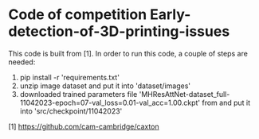 # Code of competition Early-detection-of-3D-printing-issues
This code is built from [1]. In order to run this code, a couple of steps are needed:
1. pip install -r 'requirements.txt'
2. unzip image dataset and put it into 'dataset/images'
3. downloaded trained parameters file 'MHResAttNet-dataset_full-11042023-epoch=07-val_loss=0.01-val_acc=1.00.ckpt' from and put it into 'src/checkpoint/11042023'
 
 
 [1] https://github.com/cam-cambridge/caxton
